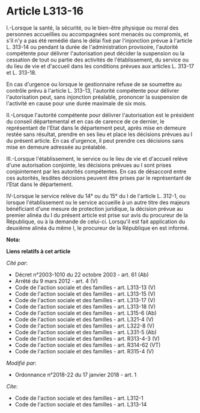 # Article L313-16

I.-Lorsque la santé, la sécurité, ou le bien-être physique ou moral des personnes accueillies ou accompagnées sont menacés ou
compromis, et s'il n'y a pas été remédié dans le délai fixé par l'injonction prévue à l'article L. 313-14 ou pendant la durée
de l'administration provisoire, l'autorité compétente pour délivrer l'autorisation peut décider la suspension ou la cessation
de tout ou partie des activités de l'établissement, du service ou du lieu de vie et d'accueil dans les conditions prévues aux
articles L. 313-17 et L. 313-18. 

En cas d'urgence ou lorsque le gestionnaire refuse de se soumettre au contrôle prévu à l'article L. 313-13, l'autorité
compétente pour délivrer l'autorisation peut, sans injonction préalable, prononcer la suspension de l'activité en cause pour
une durée maximale de six mois. 

II.-Lorsque l'autorité compétente pour délivrer l'autorisation est le président du conseil départemental et en cas de carence
de ce dernier, le représentant de l'Etat dans le département peut, après mise en demeure restée sans résultat, prendre en ses
lieu et place les décisions prévues au I du présent article. En cas d'urgence, il peut prendre ces décisions sans mise en
demeure adressée au préalable. 

III.-Lorsque l'établissement, le service ou le lieu de vie et d'accueil relève d'une autorisation conjointe, les décisions
prévues au I sont prises conjointement par les autorités compétentes. En cas de désaccord entre ces autorités, lesdites
décisions peuvent être prises par le représentant de l'Etat dans le département. 

IV-Lorsque le service relève du 14° ou du 15° du I de l'article L. 312-1, ou lorsque l'établissement ou le service accueille
à un autre titre des majeurs bénéficiant d'une mesure de protection juridique, la décision prévue au premier alinéa du I du
présent article est prise sur avis du procureur de la République, ou à la demande de celui-ci. Lorsqu'il est fait application
du deuxième alinéa du même I, le procureur de la République en est informé.

**Nota:**



**Liens relatifs à cet article**

_Cité par_:

  - Décret n°2003-1010 du 22 octobre 2003 - art. 61 (Ab)
  - Arrêté du 9 mars 2012 - art. 4 (V)
  - Code de l'action sociale et des familles - art. L313-13 (V)
  - Code de l'action sociale et des familles - art. L313-15 (V)
  - Code de l'action sociale et des familles - art. L313-17 (V)
  - Code de l'action sociale et des familles - art. L313-18 (V)
  - Code de l'action sociale et des familles - art. L315-6 (Ab)
  - Code de l'action sociale et des familles - art. L321-4 (V)
  - Code de l'action sociale et des familles - art. L322-8 (V)
  - Code de l'action sociale et des familles - art. L331-5 (Ab)
  - Code de l'action sociale et des familles - art. R313-4-3 (V)
  - Code de l'action sociale et des familles - art. R314-62 (VT)
  - Code de l'action sociale et des familles - art. R315-4 (V)

_Modifié par_:

  - Ordonnance n°2018-22 du 17 janvier 2018 - art. 1

_Cite_:

  - Code de l'action sociale et des familles - art. L312-1
  - Code de l'action sociale et des familles - art. L313-14

